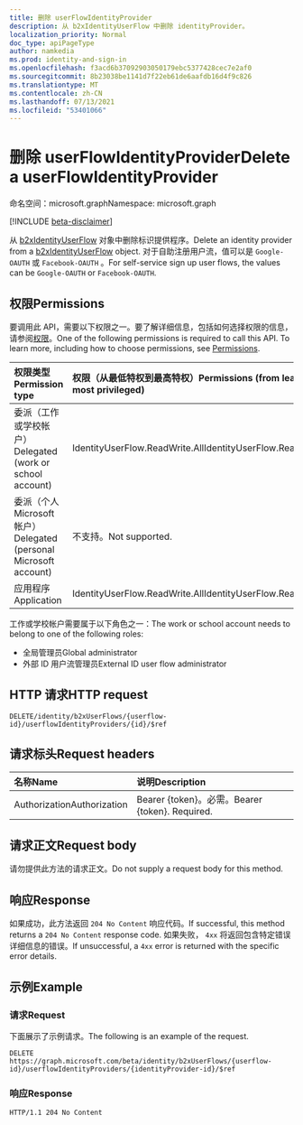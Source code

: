 ```yaml
---
title: 删除 userFlowIdentityProvider
description: 从 b2xIdentityUserFlow 中删除 identityProvider。
localization_priority: Normal
doc_type: apiPageType
author: namkedia
ms.prod: identity-and-sign-in
ms.openlocfilehash: f3acd6b37092903050179ebc5377428cec7e2af0
ms.sourcegitcommit: 8b23038be1141d7f22eb61de6aafdb16d4f9c826
ms.translationtype: MT
ms.contentlocale: zh-CN
ms.lasthandoff: 07/13/2021
ms.locfileid: "53401066"
---
```

# <a name="delete-a-userflowidentityprovider"></a><span data-ttu-id="132d2-103">删除 userFlowIdentityProvider</span><span class="sxs-lookup"><span data-stu-id="132d2-103">Delete a userFlowIdentityProvider</span></span>

<span data-ttu-id="132d2-104">命名空间：microsoft.graph</span><span class="sxs-lookup"><span data-stu-id="132d2-104">Namespace: microsoft.graph</span></span>

[!INCLUDE [beta-disclaimer](../../includes/beta-disclaimer.md)]

<span data-ttu-id="132d2-105">从 [b2xIdentityUserFlow](../resources/b2xidentityuserflow.md) 对象中删除标识提供程序。</span><span class="sxs-lookup"><span data-stu-id="132d2-105">Delete an identity provider from a [b2xIdentityUserFlow](../resources/b2xidentityuserflow.md) object.</span></span> <span data-ttu-id="132d2-106">对于自助注册用户流，值可以是 `Google-OAUTH` 或 `Facebook-OAUTH` 。</span><span class="sxs-lookup"><span data-stu-id="132d2-106">For self-service sign up user flows, the values can be `Google-OAUTH` or `Facebook-OAUTH`.</span></span>

## <a name="permissions"></a><span data-ttu-id="132d2-107">权限</span><span class="sxs-lookup"><span data-stu-id="132d2-107">Permissions</span></span>

<span data-ttu-id="132d2-p102">要调用此 API，需要以下权限之一。要了解详细信息，包括如何选择权限的信息，请参阅[权限](/graph/permissions-reference)。</span><span class="sxs-lookup"><span data-stu-id="132d2-p102">One of the following permissions is required to call this API. To learn more, including how to choose permissions, see [Permissions](/graph/permissions-reference).</span></span>

|<span data-ttu-id="132d2-110">权限类型</span><span class="sxs-lookup"><span data-stu-id="132d2-110">Permission type</span></span>      | <span data-ttu-id="132d2-111">权限（从最低特权到最高特权）</span><span class="sxs-lookup"><span data-stu-id="132d2-111">Permissions (from least to most privileged)</span></span>              |
|:--------------------|:---------------------------------------------------------|
|<span data-ttu-id="132d2-112">委派（工作或学校帐户）</span><span class="sxs-lookup"><span data-stu-id="132d2-112">Delegated (work or school account)</span></span>|<span data-ttu-id="132d2-113">IdentityUserFlow.ReadWrite.All</span><span class="sxs-lookup"><span data-stu-id="132d2-113">IdentityUserFlow.ReadWrite.All</span></span>|
|<span data-ttu-id="132d2-114">委派（个人 Microsoft 帐户）</span><span class="sxs-lookup"><span data-stu-id="132d2-114">Delegated (personal Microsoft account)</span></span>| <span data-ttu-id="132d2-115">不支持。</span><span class="sxs-lookup"><span data-stu-id="132d2-115">Not supported.</span></span>|
|<span data-ttu-id="132d2-116">应用程序</span><span class="sxs-lookup"><span data-stu-id="132d2-116">Application</span></span>| <span data-ttu-id="132d2-117">IdentityUserFlow.ReadWrite.All</span><span class="sxs-lookup"><span data-stu-id="132d2-117">IdentityUserFlow.ReadWrite.All</span></span>|

<span data-ttu-id="132d2-118">工作或学校帐户需要属于以下角色之一：</span><span class="sxs-lookup"><span data-stu-id="132d2-118">The work or school account needs to belong to one of the following roles:</span></span>

* <span data-ttu-id="132d2-119">全局管理员</span><span class="sxs-lookup"><span data-stu-id="132d2-119">Global administrator</span></span>
* <span data-ttu-id="132d2-120">外部 ID 用户流管理员</span><span class="sxs-lookup"><span data-stu-id="132d2-120">External ID user flow administrator</span></span>

## <a name="http-request"></a><span data-ttu-id="132d2-121">HTTP 请求</span><span class="sxs-lookup"><span data-stu-id="132d2-121">HTTP request</span></span>

<!-- { "blockType": "ignored" } -->

```http
DELETE/identity/b2xUserFlows/{userflow-id}/userflowIdentityProviders/{id}/$ref
```

## <a name="request-headers"></a><span data-ttu-id="132d2-122">请求标头</span><span class="sxs-lookup"><span data-stu-id="132d2-122">Request headers</span></span>

|<span data-ttu-id="132d2-123">名称</span><span class="sxs-lookup"><span data-stu-id="132d2-123">Name</span></span>|<span data-ttu-id="132d2-124">说明</span><span class="sxs-lookup"><span data-stu-id="132d2-124">Description</span></span>|
|:---------------|:----------|
|<span data-ttu-id="132d2-125">Authorization</span><span class="sxs-lookup"><span data-stu-id="132d2-125">Authorization</span></span>|<span data-ttu-id="132d2-p103">Bearer {token}。必需。</span><span class="sxs-lookup"><span data-stu-id="132d2-p103">Bearer {token}. Required.</span></span>|

## <a name="request-body"></a><span data-ttu-id="132d2-128">请求正文</span><span class="sxs-lookup"><span data-stu-id="132d2-128">Request body</span></span>

<span data-ttu-id="132d2-129">请勿提供此方法的请求正文。</span><span class="sxs-lookup"><span data-stu-id="132d2-129">Do not supply a request body for this method.</span></span>

## <a name="response"></a><span data-ttu-id="132d2-130">响应</span><span class="sxs-lookup"><span data-stu-id="132d2-130">Response</span></span>

<span data-ttu-id="132d2-131">如果成功，此方法返回 `204 No Content` 响应代码。</span><span class="sxs-lookup"><span data-stu-id="132d2-131">If successful, this method returns a `204 No Content` response code.</span></span> <span data-ttu-id="132d2-132">如果失败， `4xx` 将返回包含特定错误详细信息的错误。</span><span class="sxs-lookup"><span data-stu-id="132d2-132">If unsuccessful, a `4xx` error is returned with the specific error details.</span></span>

## <a name="example"></a><span data-ttu-id="132d2-133">示例</span><span class="sxs-lookup"><span data-stu-id="132d2-133">Example</span></span>

### <a name="request"></a><span data-ttu-id="132d2-134">请求</span><span class="sxs-lookup"><span data-stu-id="132d2-134">Request</span></span>

<span data-ttu-id="132d2-135">下面展示了示例请求。</span><span class="sxs-lookup"><span data-stu-id="132d2-135">The following is an example of the request.</span></span>

<!-- {
  "blockType": "request",
  "name": "delete_b2xUserFlows_userflowIdentityProviders"
}
-->

``` http
DELETE https://graph.microsoft.com/beta/identity/b2xUserFlows/{userflow-id}/userflowIdentityProviders/{identityProvider-id}/$ref
```

### <a name="response"></a><span data-ttu-id="132d2-136">响应</span><span class="sxs-lookup"><span data-stu-id="132d2-136">Response</span></span>

<!-- {
  "blockType": "response",
  "truncated": true
} -->

```http
HTTP/1.1 204 No Content
```
